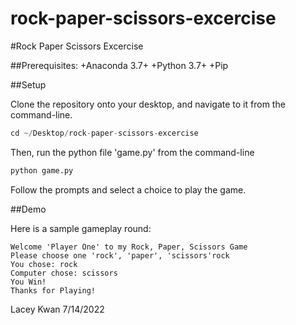 # rock-paper-scissors-excercise

#Rock Paper Scissors Excercise

##Prerequisites:
+Anaconda 3.7+
+Python 3.7+
+Pip

##Setup

Clone the repository onto your desktop, and navigate to it from the command-line.
```python
cd ~/Desktop/rock-paper-scissors-excercise
```

Then, run the python file 'game.py' from the command-line
```python
python game.py
``` 

Follow the prompts and select a choice to play the game.

##Demo

Here is a sample gameplay round:
```
Welcome 'Player One' to my Rock, Paper, Scissors Game
Please choose one 'rock', 'paper', 'scissors'rock
You chose: rock
Computer chose: scissors
You Win!
Thanks for Playing!
```

Lacey Kwan 7/14/2022